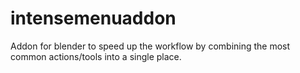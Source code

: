 # intensemenuaddon
Addon for blender to speed up the workflow by combining the most common actions/tools into a single place.
